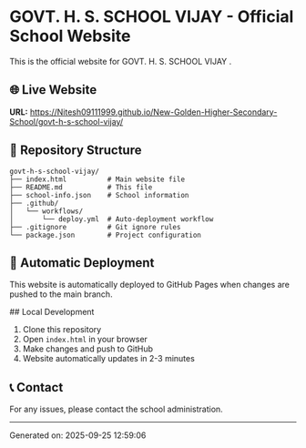 # GOVT. H. S. SCHOOL VIJAY  - Official School Website

This is the official website for GOVT. H. S. SCHOOL VIJAY .

## 🌐 Live Website
**URL:** https://Nitesh09111999.github.io/New-Golden-Higher-Secondary-School/govt-h-s-school-vijay/

## 📁 Repository Structure
```
govt-h-s-school-vijay/
├── index.html          # Main website file
├── README.md           # This file
├── school-info.json    # School information
├── .github/
│   └── workflows/
│       └── deploy.yml  # Auto-deployment workflow
├── .gitignore          # Git ignore rules
└── package.json        # Project configuration
```

## 🚀 Automatic Deployment
This website is automatically deployed to GitHub Pages when changes are pushed to the main branch.

##️ Local Development
1. Clone this repository
2. Open `index.html` in your browser
3. Make changes and push to GitHub
4. Website automatically updates in 2-3 minutes

## 📞 Contact
For any issues, please contact the school administration.

---
Generated on: 2025-09-25 12:59:06
